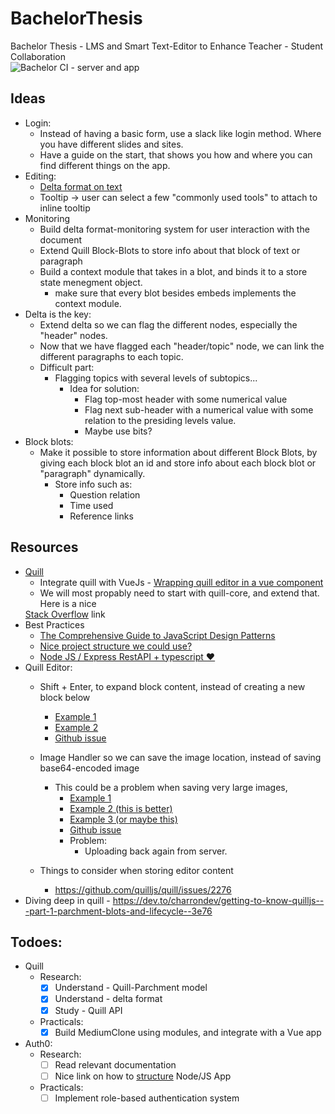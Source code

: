 # BachelorThesis
Bachelor Thesis - LMS and Smart Text-Editor to Enhance Teacher - Student Collaboration <br>
![Bachelor CI - server and app](https://github.com/YohannesDK/BachelorThesis/workflows/Bachelor%20CI%20-%20server%20and%20app/badge.svg?branch=main)

## Ideas
  - Login: 
    - Instead of having a basic form, use a slack like login method. Where you have different slides and sites. 
    - Have a guide on the start, that shows you how and where you can find different things on the app. 
  - Editing:
    - <a href="https://quilljs.com/guides/designing-the-delta-format/" target="_blank">Delta format on text</a> 
    - Tooltip -> user can select a few "commonly used tools" to attach to inline tooltip
  - Monitoring
    - Build delta format-monitoring system for user interaction with the document
    - Extend Quill Block-Blots to store info about that block of text or paragraph
    - Build a context module that takes in a blot, and binds it to a store state menegment object.
      - make sure that every blot besides embeds implements the context module. 
  - Delta is the key:
    - Extend delta so we can flag the different nodes, especially the "header" nodes.
    - Now that we have flagged each "header/topic" node, we can link the different paragraphs to each topic.
    - Difficult part: 
      - Flagging topics with several levels of subtopics...
        - Idea for solution:
          - Flag top-most header with some numerical value
          - Flag next sub-header with a numerical value with some relation to the presiding levels value.
          - Maybe use bits?  
  - Block blots:
    - Make it possible to store information about different Block Blots, by giving each block blot an id and store info about each block blot or "paragraph" dynamically.
      - Store info such as:
        - Question relation
        - Time used
        - Reference links
        
## Resources
  - <a href="https://github.com/quilljs/quill" target="_blank">Quill</a>
    - Integrate quill with VueJs - <a href="https://pineco.de/wrapping-quill-editor-in-a-vue-component/" target="_blank"> 
    Wrapping quill editor in a vue component</a> 
    - We will most propably need to start with quill-core, and extend that. Here is a nice
    <a href="https://stackoverflow.com/questions/51125342/implement-custom-editor-for-quill-blot" target="_blank">
    Stack Overflow</a> link
  - Best Practices
    - <a href="https://www.toptal.com/javascript/comprehensive-guide-javascript-design-patterns">The Comprehensive Guide to JavaScript Design Patterns</a>
    - <a href="https://labs.mlssoccer.com/a-javascript-project-structure-i-can-finally-live-with-52b778041b72">Nice project structure we could use?</a>
    - <a href="https://levelup.gitconnected.com/project-structure-and-building-routes-of-restful-api-with-node-js-f3a8b53d94e7">Node JS / Express RestAPI + typescript ❤️</a>
  - Quill Editor:
    - Shift + Enter, to expand block content, instead of creating a new block below
      - <a href="https://codepen.io/icosahebron/pen/mMEVog">Example 1</a>
      - <a href="https://codepen.io/mackermedia/pen/gmNwZP">Example 2</a>
      - <a href="https://codepen.io/icosahebron/pen/mMEVog">Github issue</a>

    - Image Handler so we can save the image location, instead of saving base64-encoded image
      - This could be a problem when saving very large images,
        - <a href="https://codepen.io/jackmu95/pen/EgBKZr"> Example 1</a>
        - <a href="https://github.com/quilljs/quill/issues/1089#issuecomment-319567957"> Example 2 (this is better)</a>
        - <a href="https://www.tutorialfor.com/blog-227128.htm"> Example 3 (or maybe this)</a>
        - <a href="https://github.com/quilljs/quill/issues/1089">Github issue</a>
        - Problem:
          - Uploading back again from server.
    - Things to consider when storing editor content
      - https://github.com/quilljs/quill/issues/2276
  - Diving deep in quill - https://dev.to/charrondev/getting-to-know-quilljs---part-1-parchment-blots-and-lifecycle--3e76
    
    
## Todoes:
  - Quill
    - Research:
      - [x] Understand - Quill-Parchment model
      - [x] Understand - delta format
      - [x] Study - Quill API
    - Practicals:
      - [x] Build MediumClone using modules, and integrate with a Vue app
      
  - Auth0:
    - Research:
      - [ ] Read relevant documentation
      - [ ] Nice link on how to <a href="https://blog.logrocket.com/the-perfect-architecture-flow-for-your-next-node-js-project/">structure</a>
            Node/JS App 
    - Practicals:
      - [ ] Implement role-based authentication system
